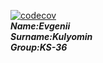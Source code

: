 [![codecov](https://codecov.io/gh/Kulyomin/studentsDataBase/main/graph/badge.svg?token=YOUR_TOKEN)](https://codecov.io/gh/Kulyomin/studentsDataBase)  
***Name:Evgenii***  
***Surname:Kulyomin***  
***Group:KS-36***
